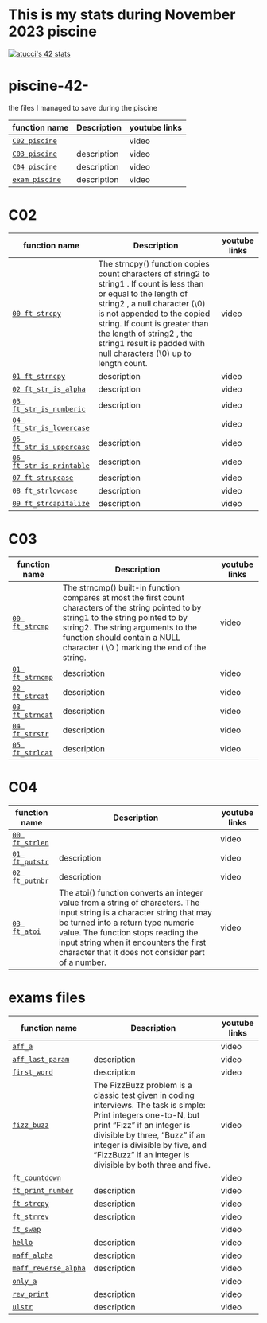 # This is my stats during November 2023 piscine
[![atucci's 42 stats](https://badge42.vercel.app/api/v2/clfazuqz3001108jxp6bw1lum/stats?cursusId=9&coalitionId=piscine)](https://github.com/JaeSeoKim/badge42)

# piscine-42-
the files I managed to save during the piscine 

| function name | Description | youtube links |
 | ----------------------------- | ------------------------------------------------- | ------------------------------------------------------- |
   | [`C02 piscine`](https://github.com/alessiotucci/piscine-42-/tree/main/mainFiles/mainFileC02) |  | video|
 | [`C03 piscine`](https://github.com/alessiotucci/piscine-42-/tree/main/mainFiles/mainFIleC03) | description | video|
 | [`C04 piscine`](https://github.com/alessiotucci/piscine-42-/tree/main/mainFiles/mainFIlec04) | description | video|
  | [`exam piscine`](https://github.com/alessiotucci/piscine-42-/tree/main/exam%20exercise) | description | video| 
  
  # C02
  | function name | Description | youtube links |
 | ----------------------------- | ------------------------------------------------- | ------------------------------------------------------- |
 | [`00 ft_strcpy`](https://github.com/alessiotucci/piscine-42-/tree/main/mainFiles/mainFileC02) |The strncpy() function copies count characters of string2 to string1 . If count is less than or equal to the length of string2 , a null character (\0) is not appended to the copied string. If count is greater than the length of string2 , the string1 result is padded with null characters (\0) up to length count.| video|
 | [`01 ft_strncpy`](https://github.com/alessiotucci/piscine-42-/tree/main/mainFiles/mainFIleC03) | description | video|
 | [`02 ft_str_is_alpha`](https://github.com/alessiotucci/piscine-42-/tree/main/mainFiles/mainFIlec04) | description | video|
 | [`03 ft_str_is_numberic`](https://github.com/alessiotucci/piscine-42-/tree/main/exam%20exercise) | description | video|
 | [`04 ft_str_is_lowercase`](https://github.com/alessiotucci/piscine-42-/tree/main/mainFiles/mainFileC02) |  | video|
 | [`05 ft_str_is_uppercase`](https://github.com/alessiotucci/piscine-42-/tree/main/mainFiles/mainFIleC03) | description | video|
 | [`06 ft_str_is_printable`](https://github.com/alessiotucci/piscine-42-/tree/main/mainFiles/mainFIlec04) | description | video|
 | [`07 ft_strupcase`](https://github.com/alessiotucci/piscine-42-/tree/main/exam%20exercise) | description | video|
 | [`08 ft_strlowcase`](https://github.com/alessiotucci/piscine-42-/tree/main/mainFiles/mainFIlec04) | description | video|
 | [`09 ft_strcapitalize`](https://github.com/alessiotucci/piscine-42-/tree/main/exam%20exercise) | description | video| 
  
  
  # C03
  | function name | Description | youtube links |
 | ----------------------------- | ------------------------------------------------- | ------------------------------------------------------- |
 | [`00 ft_strcmp`](https://github.com/alessiotucci/piscine-42-/tree/main/mainFiles/mainFileC02) |The strncmp() built-in function compares at most the first count characters of the string pointed to by string1 to the string pointed to by string2. The string arguments to the function should contain a NULL character ( \0 ) marking the end of the string.| video|
 | [`01 ft_strncmp`](https://github.com/alessiotucci/piscine-42-/tree/main/mainFiles/mainFIleC03) | description | video|
 | [`02 ft_strcat`](https://github.com/alessiotucci/piscine-42-/tree/main/mainFiles/mainFIlec04) | description | video|
 | [`03 ft_strncat`](https://github.com/alessiotucci/piscine-42-/tree/main/exam%20exercise) | description | video|
 | [`04 ft_strstr`](https://github.com/alessiotucci/piscine-42-/tree/main/mainFiles/mainFIlec04) | description | video|
 | [`05 ft_strlcat`](https://github.com/alessiotucci/piscine-42-/tree/main/exam%20exercise) | description | video| 
  
  # C04
  | function name | Description | youtube links |
 | ----------------------------- | ------------------------------------------------- | ------------------------------------------------------- |
 | [`00 ft_strlen`](https://github.com/alessiotucci/piscine-42-/tree/main/mainFiles/mainFileC02) |  | video|
 | [`01 ft_putstr`](https://github.com/alessiotucci/piscine-42-/tree/main/mainFiles/mainFIleC03) | description | video|
 | [`02 ft_putnbr`](https://github.com/alessiotucci/piscine-42-/tree/main/mainFiles/mainFIlec04) | description | video|
 | [`03 ft_atoi`](https://github.com/alessiotucci/piscine-42-/tree/main/exam%20exercise) |The atoi() function converts an integer value from a string of characters. The input string is a character string that may be turned into a return type numeric value. The function stops reading the input string when it encounters the first character that it does not consider part of a number.| video| 
  
  # exams files
  
  | function name | Description | youtube links |
 | ----------------------------- | ------------------------------------------------- | ------------------------------------------------------- |
 | [`aff_a`](https://github.com/alessiotucci/piscine-42-/tree/main/mainFiles/mainFileC02) |  | video|
 | [`aff_last_param`](https://github.com/alessiotucci/piscine-42-/tree/main/mainFiles/mainFIleC03) | description | video|
 | [`first_word`](https://github.com/alessiotucci/piscine-42-/tree/main/mainFiles/mainFIlec04) | description | video|
 | [`fizz_buzz`](https://github.com/alessiotucci/piscine-42-/tree/main/exam%20exercise) |The FizzBuzz problem is a classic test given in coding interviews. The task is simple: Print integers one-to-N, but print “Fizz” if an integer is divisible by three, “Buzz” if an integer is divisible by five, and “FizzBuzz” if an integer is divisible by both three and five.| video| 
 | [`ft_countdown`](https://github.com/alessiotucci/piscine-42-/tree/main/mainFiles/mainFileC02) |  | video|
 | [`ft_print_number`](https://github.com/alessiotucci/piscine-42-/tree/main/mainFiles/mainFIleC03) | description | video|
 | [`ft_strcpy`](https://github.com/alessiotucci/piscine-42-/tree/main/mainFiles/mainFIlec04) | description | video|
 | [`ft_strrev`](https://github.com/alessiotucci/piscine-42-/tree/main/exam%20exercise) | description | video| 
 | [`ft_swap`](https://github.com/alessiotucci/piscine-42-/tree/main/mainFiles/mainFileC02) |  | video|
 | [`hello`](https://github.com/alessiotucci/piscine-42-/tree/main/mainFiles/mainFIleC03) | description | video|
 | [`maff_alpha`](https://github.com/alessiotucci/piscine-42-/tree/main/mainFiles/mainFIlec04) | description | video|
 | [`maff_reverse_alpha`](https://github.com/alessiotucci/piscine-42-/tree/main/exam%20exercise) | description | video| 
 | [`only_a`](https://github.com/alessiotucci/piscine-42-/tree/main/mainFiles/mainFileC02) |  | video|
 | [`rev_print`](https://github.com/alessiotucci/piscine-42-/tree/main/mainFiles/mainFIleC03) | description | video|
 | [`ulstr`](https://github.com/alessiotucci/piscine-42-/tree/main/mainFiles/mainFIlec04) | description | video|
 
